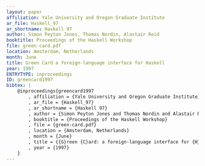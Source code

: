 ```yaml
---
layout: paper
affiliation: Yale University and Oregon Graduate Institute
ar_file: Haskell_97
ar_shortname: Haskell 97
author: Simon Peyton Jones, Thomas Nordin, Alastair Reid
booktitle: Proceedings of the Haskell Workshop
file: green-card.pdf
location: Amsterdam, Netherlands
month: June
title: Green Card a foreign-language interface for Haskell
year: 1997
ENTRYTYPE: inproceedings
ID: greencard1997
bibtex: |
    @inproceedings{greencard1997
        , affiliation = {Yale University and Oregon Graduate Institute}
        , ar_file = {Haskell_97}
        , ar_shortname = {Haskell 97}
        , author = {Simon Peyton Jones and Thomas Nordin and Alastair Reid}
        , booktitle = {Proceedings of the Haskell Workshop}
        , file = {green-card.pdf}
        , location = {Amsterdam, Netherlands}
        , month = {June}
        , title = {{G}reen {C}ard: a foreign-language interface for {H}askell}
        , year = {1997}
    }
---
```

